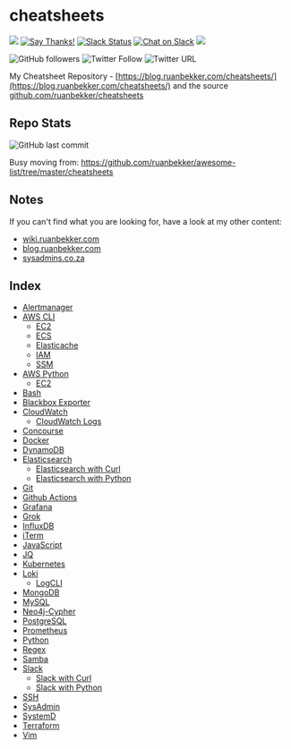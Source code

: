 # cheatsheets 

[![](https://img.shields.io/badge/ruanbekker-cheatsheets-blue.svg)](https://github.com/ruanbekker/cheatsheets) [![Say Thanks!](https://img.shields.io/badge/Say%20Thanks-!-1EAEDB.svg)](https://saythanks.io/to/ruan.ru.bekker@gmail.com) [![Slack Status](https://linux-hackers-slack.herokuapp.com/badge.svg)](https://linux-hackers-slack.herokuapp.com/) [![Chat on Slack](https://img.shields.io/badge/chat-on_slack-orange.svg)](https://linux-hackers.slack.com/) [![](https://img.shields.io/badge/goto-blog.ruanbekker.com-success.svg)](https://blog.ruanbekker.com/?pk_campaign=github&pk_kwd=cheatsheets)

![GitHub followers](https://img.shields.io/github/followers/ruanbekker.svg?label=Follow&style=social) ![Twitter Follow](https://img.shields.io/twitter/follow/ruanbekker.svg?style=social) ![Twitter URL](https://img.shields.io/twitter/url/https/github.com/ruanbekker/cheatsheets.svg?label=Tweet%20Me&style=social)

My Cheatsheet Repository - [https://blog.ruanbekker.com/cheatsheets/](https://blog.ruanbekker.com/cheatsheets/) and the source [github.com/ruanbekker/cheatsheets](https://github.com/ruanbekker/cheatsheets)

## Repo Stats

![GitHub last commit](https://img.shields.io/github/last-commit/ruanbekker/cheatsheets.svg) 

Busy moving from: https://github.com/ruanbekker/awesome-list/tree/master/cheatsheets

## Notes

If you can't find what you are looking for, have a look at my other content:

* [wiki.ruanbekker.com](https://wiki.ruanbekker.com)
* [blog.ruanbekker.com](https://blog.ruanbekker.com)
* [sysadmins.co.za](https://sysadmins.co.za)

## Index

* [Alertmanager](alertmanager/README.md)
* [AWS CLI]()
  * [EC2](aws-cli/ec2/README.md)
  * [ECS](aws-cli/ecs/README.md)
  * [Elasticache](aws-cli/elasticache/README.md)
  * [IAM](aws-cli/iam/README.md)
  * [SSM](aws-cli/ssm/README.md)
* [AWS Python]()
  * [EC2](aws-python/ec2/README.md)
* [Bash](bash/README.md)
* [Blackbox Exporter](blackbox-exporter/README.md)
* [CloudWatch]()
  * [CloudWatch Logs](cloudwatch/logs/README.md)
* [Concourse](concourse/README.md)
* [Docker](docker/README.md)
* [DynamoDB](dynamodb/README.md)
* [Elasticsearch](elasticsearch/README.md)
  * [Elasticsearch with Curl](elasticsearch/README.md)
  * [Elasticsearch with Python](elasticsearch/python-elasticsearch.md)
* [Git](github/README.md)
* [Github Actions](github-actions/README.md)
* [Grafana](grafana/README.md)
* [Grok](grok/README.md)
* [InfluxDB](influxdb/README.md)
* [iTerm](iterm/README.md)
* [JavaScript](javascript/README.md)
* [JQ](jq/README.md)
* [Kubernetes](kubernetes/README.md)
* [Loki](loki/README.md)
  * [LogCLI](loki/logcli/README.md)
* [MongoDB](mongodb/README.md)
* [MySQL](mysql/README.md)
* [Neo4j-Cypher](neo4j-cypher/README.md)
* [PostgreSQL](postgresql/README.md)
* [Prometheus](prometheus/README.md)
* [Python](python/README.md)
* [Regex](regex/README.md)
* [Samba](samba/README.md)
* [Slack]()
  * [Slack with Curl](slack/curl/README.md)
  * [Slack with Python](slack/python/README.md)
* [SSH](ssh/README.md)
* [SysAdmin](sysadmin/README.md)
* [SystemD](systemd/README.md)
* [Terraform](terraform/README.md)
* [Vim](vim/README.md)
